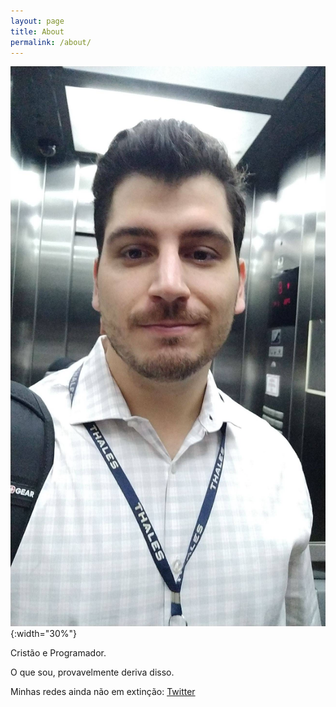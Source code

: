 ```yaml
---
layout: page
title: About
permalink: /about/
---
```

![](/images/IMG-20191002-WA0007.jpeg){:width="30%"}

Cristão e Programador. 

O que sou, provavelmente deriva disso.


Minhas redes ainda não em extinção:
[Twitter](https://twitter.com/eduardopinhata)

